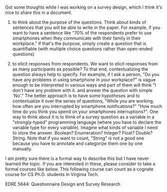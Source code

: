 Got some thoughts while I was working on a survey design, which I think it's nice to share this in a document. 

1) to think about the purpose of the questions. Think about kinds of sentences that you will be able to write in the paper. For example, if you want to have a sentence like "70% of the respondents prefer to use smartphones when they communicate with their family in their workplace." if that's the purpose, simply create a question that is quantifiable (with multiple choice questions rather than open-ended questions)

2) to elicit responses from respondents. We want to elicit responses from as many participants as possible? To that end, contextualizing the question always help to specify. For example, if I ask a person, "Do you have any problems in using smartphone in your workplace?" is vague enough to be interpreted in various ways and part of them will think "I don't have any problem with it. and answer the question with simple 'No'." The better approach is to have some hypotheses and to contextualize it over the series of questions, "While you are working, how often are you interrupted by smartphone notifications?" "How much time do you think you spend on your smartphones interruptions?". One way to think about it is to think of a survey question as a variable in a "strongly-typed" programming language (where you have to declare the variable type for every variable). Imagine what kinds of variable I need to store the answer. Boolean? Enumeration? Integer? Float? Double? String.  Note that if you want to count, "String" is not a good one because you have to annotate and categorize them one by one manually.

I am pretty sure there is a formal way to describe this but I have never learned the topic. If you are interested in these, please consider to take a formal courses like below.  This following course can count as a cognate course for CS Ph.D. students in Virginia Tech.

EDRE 5644: Questionnaire Design and Survey Research
